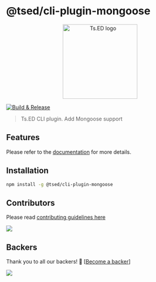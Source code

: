 # @tsed/cli-plugin-mongoose 

<p style="text-align: center" align="center">
 <a href="https://tsed.io" target="_blank"><img src="https://tsed.io/tsed-og.png" width="200" alt="Ts.ED logo"/></a>
</p>

[![Build & Release](https://github.com/TypedProject/tsed-cli/workflows/Build%20&%20Release/badge.svg?branch=master)](https://github.com/TypedProject/tsed-cli/actions?query=workflow%3A%22Build+%26+Release%22)


> Ts.ED CLI plugin. Add Mongoose support

## Features

Please refer to the [documentation](https://cli.tsed.io/) for more details.

## Installation

```bash
npm install -g @tsed/cli-plugin-mongoose
```

## Contributors
Please read [contributing guidelines here](https://tsed.io/CONTRIBUTING.html)

<a href="https://github.com/TypedProject/ts-express-decorators/graphs/contributors"><img src="https://opencollective.com/tsed/contributors.svg?width=890" /></a>


## Backers

Thank you to all our backers! 🙏 [[Become a backer](https://opencollective.com/tsed#backer)]

<a href="https://opencollective.com/tsed#backers" target="_blank"><img src="https://opencollective.com/tsed/tiers/backer.svg?width=890"></a>
